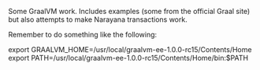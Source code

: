 Some GraalVM work. Includes examples (some from the official Graal site) but also attempts to make Narayana transactions work.

Remember to do something like the following:

export GRAALVM_HOME=/usr/local/graalvm-ee-1.0.0-rc15/Contents/Home
export PATH=/usr/local/graalvm-ee-1.0.0-rc15/Contents/Home/bin:$PATH
